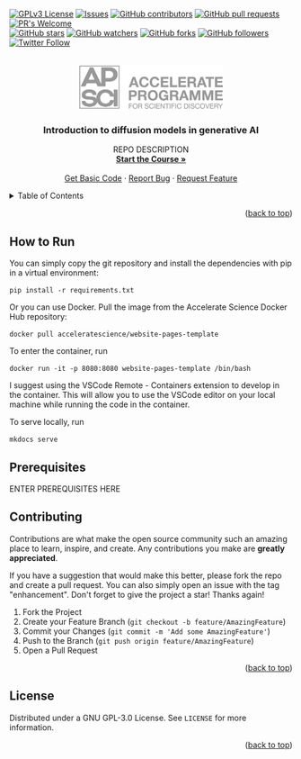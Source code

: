 <!-- Improved compatibility of back to top link: See: https://github.com/othneildrew/Best-README-Template/pull/73 -->
<a name="readme-top"></a>

<!-- PROJECT SHIELDS -->
<!-- [![Contributors][contributors-shield]][contributors-url]
[![Forks][forks-shield]][forks-url]
[![Stargazers][stars-shield]][stars-url]
[![Issues][issues-shield]][issues-url]
[![GPL License][license-shield]][license-url] -->
[![GPLv3 License](https://img.shields.io/badge/License-MIT-brightgreen.svg)](https://github.com/acceleratescience/diffusion-models?tab=MIT-1-ov-file)
[![Issues](https://img.shields.io/github/issues-raw/acceleratescience/diffusion-models.svg?maxAge=25000)](https://github.com/acceleratescience/diffusion-models/issues)
[![GitHub contributors](https://img.shields.io/github/contributors/acceleratescience/diffusion-models.svg?style=flat)](https://github.com/acceleratescience/diffusion-models/graphs/contributors)
[![GitHub pull requests](https://img.shields.io/github/issues-pr/acceleratescience/diffusion-models.svg?style=flat)](https://github.com/acceleratescience/diffusion-models/pulls)
[![PR's Welcome](https://img.shields.io/badge/PRs-welcome-brightgreen.svg?style=flat)](http://makeapullrequest.com)
<br>
[![GitHub stars](https://img.shields.io/github/stars/acceleratescience/diffusion-models.svg?style=social&label=Star)]()
[![GitHub watchers](https://img.shields.io/github/watchers/acceleratescience/diffusion-models.svg?style=social&label=Watch)]()
[![GitHub forks](https://img.shields.io/github/forks/acceleratescience/diffusion-models.svg?style=social&label=Fork)](https://github.com/JonSnow/MyBadges)
[![GitHub followers](https://img.shields.io/github/followers/acceleratescience.svg?style=social&label=Follow)](https://github.com/JonSnow/MyBadges)
[![Twitter Follow](https://img.shields.io/twitter/follow/AccelerateSci.svg?style=social)](https://twitter.com/AccelerateSci)
<!-- [![LinkedIn][linkedin-shield]][linkedin-url] -->



<!-- PROJECT LOGO -->
<br />
<div align="center">
  <a href="https://acceleratescience.github.io/">
    <img src="./docs/imgs/full_acc.png" alt="Logo" height=80>
  </a>

  <h3 align="center">Introduction to diffusion models in generative AI</h3>

  <p align="center">
    REPO DESCRIPTION
    <br />
    <a href="https://acceleratescience.github.io/diffusion-models/"><strong>Start the Course »</strong></a>
    <br />
    <br />
    <a href="https://github.com/acceleratescience/diffusion-models/tree/basic">Get Basic Code</a>
    ·
    <a href="https://github.com/acceleratescience/diffusion-models/issues">Report Bug</a>
    ·
    <a href="https://github.com/acceleratescience/diffusion-models/issues">Request Feature</a>
  </p>
</div>



<!-- TABLE OF CONTENTS -->
<details>
  <summary>Table of Contents</summary>
  <ol>
    <li><a href="#howrun">How to Run</a></li>
    <li><a href="#prerequisites">Prerequisites</a></li>
    <li><a href="#contributing">Contributing</a></li>
    <li><a href="#license">License</a></li>
  </ol>
</details>



<!---------------------------------------------------------------------------->

[Button Shield]: https://img.shields.io/badge/Shield_Buttons-37a779?style=for-the-badge

[License]: LICENSE
[Shield]: Types/Shield.md
[#]: #


<!---------------------------------[ Badges ]---------------------------------->

[Badge License]: https://img.shields.io/badge/-BY_SA_4.0-ae6c18.svg?style=for-the-badge&labelColor=EF9421&logoColor=white&logo=CreativeCommons
[Badge Likes]: https://img.shields.io/github/stars/MarkedDown/Buttons?style=for-the-badge&labelColor=d0ab23&color=b0901e&logoColor=white&logo=Trustpilot

<p align="right">(<a href="#readme-top">back to top</a>)</p>

## How to Run

You can simply copy the git repository and install the dependencies with pip in a virtual environment:
```
pip install -r requirements.txt
```

Or you can use Docker. Pull the image from the Accelerate Science Docker Hub repository:
```
docker pull acceleratescience/website-pages-template
```
To enter the container, run
```
docker run -it -p 8080:8080 website-pages-template /bin/bash
```

I suggest using the VSCode Remote - Containers extension to develop in the container. This will allow you to use the VSCode editor on your local machine while running the code in the container.

To serve locally, run
```
mkdocs serve
```

<!-- GETTING STARTED -->
## Prerequisites
ENTER PREREQUISITES HERE


<!-- CONTRIBUTING -->
## Contributing

Contributions are what make the open source community such an amazing place to learn, inspire, and create. Any contributions you make are **greatly appreciated**.

If you have a suggestion that would make this better, please fork the repo and create a pull request. You can also simply open an issue with the tag "enhancement".
Don't forget to give the project a star! Thanks again!

1. Fork the Project
2. Create your Feature Branch (`git checkout -b feature/AmazingFeature`)
3. Commit your Changes (`git commit -m 'Add some AmazingFeature'`)
4. Push to the Branch (`git push origin feature/AmazingFeature`)
5. Open a Pull Request

<p align="right">(<a href="#readme-top">back to top</a>)</p>



<!-- LICENSE -->
## License

Distributed under a GNU GPL-3.0 License. See `LICENSE` for more information.

<p align="right">(<a href="#readme-top">back to top</a>)</p>



<!-- MARKDOWN LINKS & IMAGES -->
<!-- https://www.markdownguide.org/basic-syntax/#reference-style-links -->
[contributors-shield]: https://img.shields.io/github/contributors/acceleratescience/diffusion-models.svg?style=for-the-badge
[contributors-url]: https://github.com/acceleratescience/diffusion-models/graphs/contributors
[forks-shield]: https://img.shields.io/github/forks/acceleratescience/diffusion-models.svg?style=for-the-badge
[forks-url]: https://github.com/acceleratescience/diffusion-models/network/members
[stars-shield]: https://img.shields.io/github/stars/acceleratescience/diffusion-models.svg?style=for-the-badge
[stars-url]: https://github.com/acceleratescience/diffusion-models/stargazers
[issues-shield]: https://img.shields.io/github/issues/acceleratescience/diffusion-models.svg?style=for-the-badge
[issues-url]: https://github.com/acceleratescience/diffusion-models/issues
[license-shield]: https://img.shields.io/github/license/acceleratescience/diffusion-models.svg?style=for-the-badge
[license-url]: https://github.com/acceleratescience/diffusion-models/blob/master/LICENSE.txt
[linkedin-shield]: https://img.shields.io/badge/-LinkedIn-black.svg?style=for-the-badge&logo=linkedin&colorB=555
[linkedin-url]: https://linkedin.com/company/accelerate-programme-for-scientific-discovery/
[product-screenshot]: images/screenshot.png
[Next.js]: https://img.shields.io/badge/next.js-000000?style=for-the-badge&logo=nextdotjs&logoColor=white
[Next-url]: https://nextjs.org/
[React.js]: https://img.shields.io/badge/React-20232A?style=for-the-badge&logo=react&logoColor=61DAFB
[React-url]: https://reactjs.org/
[Vue.js]: https://img.shields.io/badge/Vue.js-35495E?style=for-the-badge&logo=vuedotjs&logoColor=4FC08D
[Vue-url]: https://vuejs.org/
[Angular.io]: https://img.shields.io/badge/Angular-DD0031?style=for-the-badge&logo=angular&logoColor=white
[Angular-url]: https://angular.io/
[Svelte.dev]: https://img.shields.io/badge/Svelte-4A4A55?style=for-the-badge&logo=svelte&logoColor=FF3E00
[Svelte-url]: https://svelte.dev/
[Laravel.com]: https://img.shields.io/badge/Laravel-FF2D20?style=for-the-badge&logo=laravel&logoColor=white
[Laravel-url]: https://laravel.com
[Bootstrap.com]: https://img.shields.io/badge/Bootstrap-563D7C?style=for-the-badge&logo=bootstrap&logoColor=white
[Bootstrap-url]: https://getbootstrap.com
[JQuery.com]: https://img.shields.io/badge/jQuery-0769AD?style=for-the-badge&logo=jquery&logoColor=white
[JQuery-url]: https://jquery.com 
